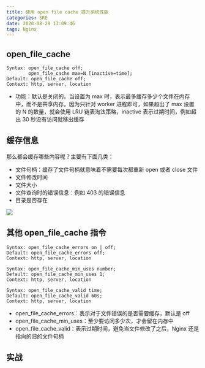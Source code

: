 ```yaml
---
title: 使用 open file cache 提升系统性能
categories: SRE
date: 2020-08-29 13:09:46
tags: Nginx
---
```



## open_file_cache

```nginx
Syntax: open_file_cache off;
        open_file_cache max=N [inactive=time];
Default: open_file_cache off; 
Context: http, server, location
```

<!-- more -->

- 功能：默认是关闭的。当设置为 max 时，表示最多缓存多少个文件在内存中，而不是共享内存。因为只针对 worker 进程即可，如果超出了 max 设置的 N 的数量，就会使用 LRU 链表淘汰策略，inactive 表示过期时间，例如超出 30 秒没有访问就移出缓存

## 缓存信息

那么都会缓存哪些内容呢？主要有下面几类：

- 文件句柄：缓存了文件句柄就意味着不需要每次都重新 open 或者 close 文件
- 文件修改时间
- 文件大小
- 文件查询时的错误信息：例如 403 的错误信息
- 目录是否存在

![](https://s3plus.meituan.net/v1/mss_f32142e8d47149129e9550e929704625/yzz-test-image/20200623071933)

## 其他 open_file_cache 指令

```nginx
Syntax: open_file_cache_errors on | off;
Default: open_file_cache_errors off; 
Context: http, server, location

Syntax: open_file_cache_min_uses number;
Default: open_file_cache_min_uses 1; 
Context: http, server, location

Syntax: open_file_cache_valid time;
Default: open_file_cache_valid 60s; 
Context: http, server, location
```

- open_file_cache_errors：表示对于文件错误的是否需要缓存，默认是 off
- open_file_cache_min_uses：至少要访问多少次，才会留在内存中
- open_file_cache_valid：表示过期时间，避免当文件修改了之后，Nginx 还是指向的旧的文件句柄

## 实战



